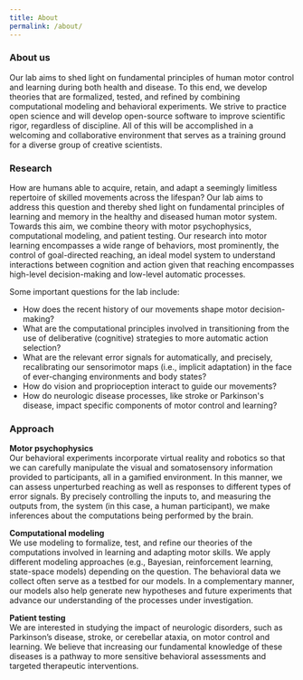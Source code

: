```yaml
---
title: About
permalink: /about/
---
```

### About us 
Our lab aims to shed light on fundamental principles of human motor control and learning during both health and disease. To this end, we develop theories that are formalized, tested, and refined by combining computational modeling and behavioral experiments. We strive to practice open science and will develop open-source software to improve scientific rigor, regardless of discipline. All of this will be accomplished in a welcoming and collaborative environment that serves as a training ground for a diverse group of creative scientists.

### Research
How are humans able to acquire, retain, and adapt a seemingly limitless repertoire of skilled movements across the lifespan? Our lab aims to address this question and thereby shed light on fundamental principles of learning and memory in the healthy and diseased human motor system. Towards this aim, we combine theory with motor psychophysics, computational modeling, and patient testing. Our research into motor learning encompasses a wide range of behaviors, most prominently, the control of goal-directed reaching, an ideal model system to understand interactions between cognition and action given that reaching encompasses high-level decision-making and low-level automatic processes.  

Some important questions for the lab include: 

 - How does the recent history of our movements shape motor decision-making?   
 - What are the computational principles involved in transitioning from the use of deliberative (cognitive) strategies to more automatic action selection?
 - What are the relevant error signals for automatically, and precisely, recalibrating our sensorimotor maps (i.e., implicit adaptation) in the face of ever-changing environments and body states?
 - How do vision and proprioception interact to guide our movements? 
 - How do  neurologic disease processes, like stroke or Parkinson's disease, impact specific components of motor control and learning? 

### Approach  
**Motor psychophysics**       
Our behavioral experiments incorporate virtual reality and robotics so that we can carefully manipulate the visual and somatosensory information provided to participants, all in a gamified environment. In this manner, we can assess unperturbed reaching as well as responses to different types of error signals. By precisely controlling the inputs to, and measuring the outputs from, the system (in this case, a human participant), we make inferences about the computations being performed by the brain.  

**Computational modeling**      
We use modeling to formalize, test, and refine our theories of the computations involved in learning and adapting motor skills. We apply different modeling approaches (e.g., Bayesian, reinforcement learning, state-space models) depending on the question. The behavioral data we collect often serve as a testbed for our models. In a complementary manner, our models also help generate new hypotheses and future experiments that advance our understanding of the processes under investigation.  

**Patient testing**      
We are interested in studying the impact of neurologic disorders, such as Parkinson’s disease, stroke, or cerebellar ataxia, on motor control and learning. We believe that increasing our fundamental knowledge of these diseases is a pathway to more sensitive behavioral assessments and targeted therapeutic interventions.

